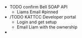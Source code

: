 - TODO confirm Bell SOAP API
	- Liams Email #pinned
- /TODO KATTCC Developer portal
	- Login and get setup
	- Email Liam with the ownership
-